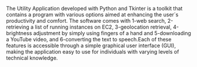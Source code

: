 The Utility Application developed with Python and Tkinter is a toolkit that contains a program with various options aimed at enhancing the user´s productivity and comfort. The software comes with 1-web search, 2-retrieving a list of running instances on EC2, 3-geolocation retrieval, 4-brightness adjustment by simply using fingers of a hand and 5-downloading a YouTube video, and 6-converting the text to speech.Each of these features is accessible through a simple graphical user interface (GUI), making the application easy to use for individuals with varying levels of technical knowledge.
